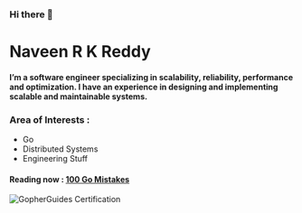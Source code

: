 
### Hi there 👋

# Naveen R K Reddy

#### I’m a software engineer specializing in scalability, reliability, performance and optimization. I have an experience in designing and implementing scalable and maintainable systems.

### Area of Interests :

  - Go
  - Distributed Systems
  - Engineering Stuff

#### Reading now : [100 Go Mistakes](https://www.manning.com/books/100-go-mistakes-and-how-to-avoid-them)
 
![GopherGuides Certification](https://user-images.githubusercontent.com/85324606/230479354-222dff82-7ed0-42e8-b14b-b4b31629b032.png)

<!--
**gosmartwizard/gosmartwizard** is a ✨ _special_ ✨ repository because its `README.md` (this file) appears on your GitHub profile.

Here are some ideas to get you started:

- 🔭 I’m currently working on ...
- 🌱 I’m currently learning ...
- 👯 I’m looking to collaborate on ...
- 🤔 I’m looking for help with ...
- 💬 Ask me about ...
- 📫 How to reach me: ...
- 😄 Pronouns: ...
- ⚡ Fun fact: ...
-->
